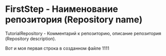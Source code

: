 # FirstStep - Наименование репозитория (Repository name)
TutorialRepository - Комментарий к репозиторию, описание репозитория (Repository description).

Вот и моя первая строка в созданном файле
1111
